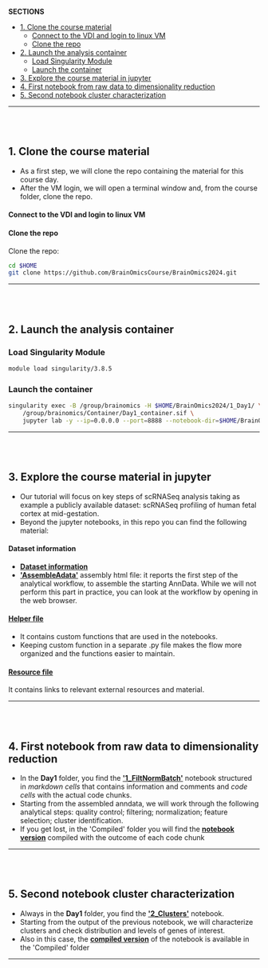 __SECTIONS__

- [1. Clone the course material](#1-clone-the-course-material)
    + [Connect to the VDI and login to linux VM](#connect-to-the-vdi-and-login-to-linux-vm)
    + [Clone the repo](#clone-the-repo)
- [2. Launch the analysis container](#2-launch-the-analysis-container)
  * [Load Singularity Module](#load-singularity-module)
  * [Launch the container](#launch-the-container)
- [3. Explore the course material in jupyter](#3-explore-the-course-material-in-jupyter)
- [4. First notebook from raw data to dimensionality reduction](#4-first-notebook-from-raw-data-to-dimensionality-reduction)
- [5. Second notebook cluster characterization](#5-second-notebook-cluster-characterization)
---------------

<br> </br>

## 1. Clone the course material

* As a first step, we will clone the repo containing the material for this course day.
* After the VM login, we will open a terminal window and, from the course folder, clone the repo.


#### Connect to the VDI and login to linux VM


#### Clone the repo

Clone the repo:

```bash
cd $HOME
git clone https://github.com/BrainOmicsCourse/BrainOmics2024.git
```
--------

<br> </br>

## 2. Launch the analysis container

### Load Singularity Module

```bash
module load singularity/3.8.5
```
### Launch the container

```bash
singularity exec -B /group/brainomics -H $HOME/BrainOmics2024/1_Day1/ \
    /group/brainomics/Container/Day1_container.sif \
    jupyter lab -y --ip=0.0.0.0 --port=8888 --notebook-dir=$HOME/BrainOmics2024/1_Day1/
```

---------

<br> </br>

## 3. Explore the course material in jupyter

* Our tutorial will focus on key steps of scRNASeq analysis taking as example a publicly available dataset: scRNASeq profiling of human fetal cortex at mid-gestation.
* Beyond the jupyter notebooks, in this repo you can find the following material:

#### Dataset information

* [__Dataset information__](Resources.md)
* [__'AssembleAdata'__](Compiled/0_AssembleAdata.html) assembly html file: it reports the first step of the analytical workflow, to assemble the starting AnnData. While we will not perform this part in practice, you can look at the workflow by opening in the web browser.  

#### [Helper file](HelperFunctions/Day1Helper.py)
* It contains custom functions that are used in the notebooks.
* Keeping custom function in a separate .py file makes the flow more organized and the functions easier to maintain.


#### [Resource file](Resources.md)
It contains links to relevant external resources and material.

-------------

<br> </br>

## 4. First notebook from raw data to dimensionality reduction

* In the __Day1__ folder, you find the [__'1_FiltNormBatch'__](1_FiltNormBatch.ipynb) notebook structured in _markdown cells_ that contains information and comments and _code cells_ with the actual code chunks.
* Starting from the assembled anndata, we will work through the following analytical steps: quality control; filtering; normalization; feature selection; cluster identification.
* If you get lost, in the 'Compiled' folder you will find the [__notebook version__](Compiled/1_FiltNormBatch.ipynb) compiled with the outcome of each code chunk


-----------

<br> </br>

## 5. Second notebook cluster characterization

* Always in the __Day1__ folder, you find the [__'2_Clusters'__](2_Clusters.ipynb) notebook.
* Starting from the output of the previous notebook, we will characterize clusters and check distribution and levels of genes of interest.
* Also in this case, the [__compiled version__](Compiled/2_Clusters.ipynb) of the notebook is available in the 'Compiled' folder

-----------

<br> </br>

